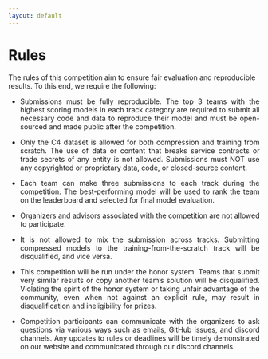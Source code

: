 ```yaml
---
layout: default
---
```


# Rules

The rules of this competition aim to ensure fair evaluation and reproducible results. To this end, we require the following:

* <p style='text-align: justify;'>Submissions must be fully reproducible. The top 3 teams with the highest scoring models in each track category are required to submit all necessary code and data to reproduce their model and must be open-sourced and made public after the competition.
* <p style='text-align: justify;'>Only the C4 dataset is allowed for both compression and training from scratch. The use of data or content that breaks service contracts or trade secrets of any entity is not allowed. Submissions must NOT use any copyrighted or proprietary data, code, or closed-source content.
* <p style='text-align: justify;'>Each team can make three submissions to each track during the competition. The best-performing model will be used to rank the team on the leaderboard and selected for final model evaluation.
* <p style='text-align: justify;'>Organizers and advisors associated with the competition are not allowed to participate.
* <p style='text-align: justify;'>It is not allowed to mix the submission across tracks. Submitting compressed models to the training-from-the-scratch track will be disqualified, and vice versa.
* <p style='text-align: justify;'>This competition will be run under the honor system. Teams that submit very similar results or copy another team’s solution will be disqualified. Violating the spirit of the honor system or taking unfair advantage of the community, even when not against an explicit rule, may result in disqualification and ineligibility for prizes.
* <p style='text-align: justify;'>Competition participants can communicate with the organizers to ask questions via various ways such as emails, GitHub issues, and discord channels. Any updates to rules or deadlines will be timely demonstrated on our website and communicated through our discord channels.